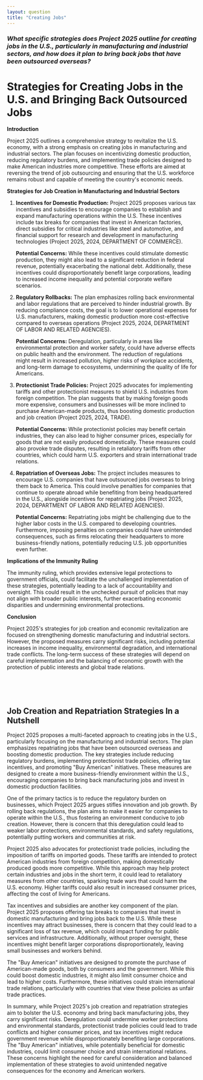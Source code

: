 ```yaml
---
layout: question
title: "Creating Jobs"
---
```


### *What specific strategies does Project 2025 outline for creating jobs in the U.S., particularly in manufacturing and industrial sectors, and how does it plan to bring back jobs that have been outsourced overseas?*


# Strategies for Creating Jobs in the U.S. and Bringing Back Outsourced Jobs

**Introduction**

Project 2025 outlines a comprehensive strategy to revitalize the U.S. economy, with a strong emphasis on creating jobs in manufacturing and industrial sectors. The plan focuses on incentivizing domestic production, reducing regulatory burdens, and implementing trade policies designed to make American industries more competitive. These efforts are aimed at reversing the trend of job outsourcing and ensuring that the U.S. workforce remains robust and capable of meeting the country's economic needs.

**Strategies for Job Creation in Manufacturing and Industrial Sectors**

1. **Incentives for Domestic Production:**
   Project 2025 proposes various tax incentives and subsidies to encourage companies to establish and expand manufacturing operations within the U.S. These incentives include tax breaks for companies that invest in American factories, direct subsidies for critical industries like steel and automotive, and financial support for research and development in manufacturing technologies (Project 2025, 2024, DEPARTMENT OF COMMERCE).

   **Potential Concerns:** While these incentives could stimulate domestic production, they might also lead to a significant reduction in federal revenue, potentially exacerbating the national debt. Additionally, these incentives could disproportionately benefit large corporations, leading to increased income inequality and potential corporate welfare scenarios.

2. **Regulatory Rollbacks:**
   The plan emphasizes rolling back environmental and labor regulations that are perceived to hinder industrial growth. By reducing compliance costs, the goal is to lower operational expenses for U.S. manufacturers, making domestic production more cost-effective compared to overseas operations (Project 2025, 2024, DEPARTMENT OF LABOR AND RELATED AGENCIES).

   **Potential Concerns:** Deregulation, particularly in areas like environmental protection and worker safety, could have adverse effects on public health and the environment. The reduction of regulations might result in increased pollution, higher risks of workplace accidents, and long-term damage to ecosystems, undermining the quality of life for Americans.

3. **Protectionist Trade Policies:**
   Project 2025 advocates for implementing tariffs and other protectionist measures to shield U.S. industries from foreign competition. The plan suggests that by making foreign goods more expensive, consumers and businesses will be more inclined to purchase American-made products, thus boosting domestic production and job creation (Project 2025, 2024, TRADE).

   **Potential Concerns:** While protectionist policies may benefit certain industries, they can also lead to higher consumer prices, especially for goods that are not easily produced domestically. These measures could also provoke trade disputes, resulting in retaliatory tariffs from other countries, which could harm U.S. exporters and strain international trade relations.

4. **Repatriation of Overseas Jobs:**
   The project includes measures to encourage U.S. companies that have outsourced jobs overseas to bring them back to America. This could involve penalties for companies that continue to operate abroad while benefiting from being headquartered in the U.S., alongside incentives for repatriating jobs (Project 2025, 2024, DEPARTMENT OF LABOR AND RELATED AGENCIES).

   **Potential Concerns:** Repatriating jobs might be challenging due to the higher labor costs in the U.S. compared to developing countries. Furthermore, imposing penalties on companies could have unintended consequences, such as firms relocating their headquarters to more business-friendly nations, potentially reducing U.S. job opportunities even further.

**Implications of the Immunity Ruling**

The immunity ruling, which provides extensive legal protections to government officials, could facilitate the unchallenged implementation of these strategies, potentially leading to a lack of accountability and oversight. This could result in the unchecked pursuit of policies that may not align with broader public interests, further exacerbating economic disparities and undermining environmental protections.

**Conclusion**

Project 2025's strategies for job creation and economic revitalization are focused on strengthening domestic manufacturing and industrial sectors. However, the proposed measures carry significant risks, including potential increases in income inequality, environmental degradation, and international trade conflicts. The long-term success of these strategies will depend on careful implementation and the balancing of economic growth with the protection of public interests and global trade relations.

<br><br><br>

## <span id="nutshell">Job Creation and Repatriation Strategies In a Nutshell</span>

Project 2025 proposes a multi-faceted approach to creating jobs in the U.S., particularly focusing on the manufacturing and industrial sectors. The plan emphasizes repatriating jobs that have been outsourced overseas and boosting domestic production. The key strategies include reducing regulatory burdens, implementing protectionist trade policies, offering tax incentives, and promoting "Buy American" initiatives. These measures are designed to create a more business-friendly environment within the U.S., encouraging companies to bring back manufacturing jobs and invest in domestic production facilities.

One of the primary tactics is to reduce the regulatory burden on businesses, which Project 2025 argues stifles innovation and job growth. By rolling back regulations, the plan aims to make it easier for companies to operate within the U.S., thus fostering an environment conducive to job creation. However, there is concern that this deregulation could lead to weaker labor protections, environmental standards, and safety regulations, potentially putting workers and communities at risk.

Project 2025 also advocates for protectionist trade policies, including the imposition of tariffs on imported goods. These tariffs are intended to protect American industries from foreign competition, making domestically produced goods more competitive. While this approach may help protect certain industries and jobs in the short term, it could lead to retaliatory measures from other countries, sparking trade wars that could harm the U.S. economy. Higher tariffs could also result in increased consumer prices, affecting the cost of living for Americans.

Tax incentives and subsidies are another key component of the plan. Project 2025 proposes offering tax breaks to companies that invest in domestic manufacturing and bring jobs back to the U.S. While these incentives may attract businesses, there is concern that they could lead to a significant loss of tax revenue, which could impact funding for public services and infrastructure. Additionally, without proper oversight, these incentives might benefit larger corporations disproportionately, leaving small businesses and workers behind.

The "Buy American" initiatives are designed to promote the purchase of American-made goods, both by consumers and the government. While this could boost domestic industries, it might also limit consumer choice and lead to higher costs. Furthermore, these initiatives could strain international trade relations, particularly with countries that view these policies as unfair trade practices.

In summary, while Project 2025's job creation and repatriation strategies aim to bolster the U.S. economy and bring back manufacturing jobs, they carry significant risks. Deregulation could undermine worker protections and environmental standards, protectionist trade policies could lead to trade conflicts and higher consumer prices, and tax incentives might reduce government revenue while disproportionately benefiting large corporations. The "Buy American" initiatives, while potentially beneficial for domestic industries, could limit consumer choice and strain international relations. These concerns highlight the need for careful consideration and balanced implementation of these strategies to avoid unintended negative consequences for the economy and American workers.
